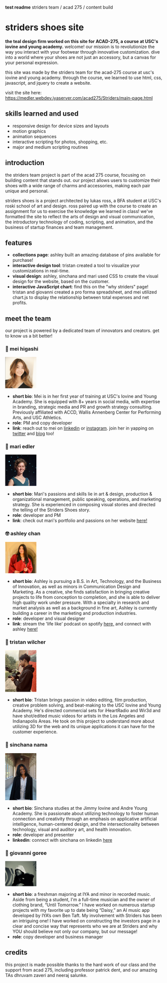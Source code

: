 **test readme**
striders team / acad 275 / content build
# striders shoes site

**the teal design firm worked on this site for ACAD-275, a course at USC's iovine and young academy.**
welcome! our mission is to revolutionize the way you interact with your footwear through innovative customization. dive into a world where your shoes are not just an accessory, but a canvas for your personal expression.

this site was made by the striders team for the acad-275 course at usc's iovine and young academy. through the course, we learned to use html, css, javascript, and jquery to create a website.

visit the site here: https://medler.webdev.iyaserver.com/acad275/Striders/main-page.html

## skills learned and used

- responsive design for device sizes and layouts
- motion graphics
- animation sequences
- interactive scripting for photos, shopping, etc.
- major and medium scripting routines

## introduction

the striders team project is part of the acad 275 course, focusing on building content that stands out. our project allows users to customize their shoes with a wide range of charms and accessories, making each pair unique and personal.

striders shoes is a project architected by lukas ross, a BFA student at USC's roski school of art and design. ross paired up with the course to create an assignment for us to exercise the knowledge we learned in class! we've formatted the site to reflect the arts of design and visual communication, the introductory technology of coding, scripting, and animation, and the business of startup finances and team management.

## features

- **collections page**: ashley built an amazing database of pins available for purchase!
- **interactive design tool**: tristan created a tool to visualize your customizations in real-time.
- **visual design**: ashley, sinchana and mari used CSS to create the visual design for the website, based on the customer.
- **interactive JavaScript chart**: find this on the "why striders" page! tristan and giovanni created a pro forma spreadsheet, and mei utilized chart.js to display the relationship between total expenses and net profits.

## meet the team

our project is powered by a dedicated team of innovators and creators. get to know us a bit better!

### :ribbon: mei higashi
<img src="teamassets/mei.JPG" width="100" alt="Mei Higashi headshot"/>

- **short bio**: Mei is in her first year of training at USC's Iovine and Young Academy. She is equipped with 8+ years in social media, with expertise in branding, strategic media and PR and growth strategy consulting. Previously affiliated with ACCD, Wallis Annenberg Center for Performing Arts, and USC Athletics.
- **role**: PM and copy developer
- **link**: reach out to mei on [linkedin](https://www.linkedin.com/in/awhmaisy/) or [instagram](https://www.instagram.com/awhmaisy/). join her in yapping on [twitter](https://twitter.com/maisy__j) and [blog](https://awhmaisy.com/) too!

### :space_invader: mari edler
<img src="teamassets/mari.jpeg" width="100" alt="Mari Edler headshot"/>

- **short bio**: Mari's passions and skills lie in art & design, production & organizational management, public speaking, operations, and marketing strategy. She is experienced in composing visual stories and directed the telling of the Striders Shoes story.
- **role**: developer and PM
- **link**: check out mari's portfolio and passions on her website [here!](https://www.mariedler.com/)

### :nerd_face: ashley chan
<img src="teamassets/ashleynew.jpg" width="100" alt="Ashley Chan headshot"/>

- **short bio**: Ashley is pursuing a B.S. in Art, Technology, and the Business of Innovation, as well as minors in Communication Design and Marketing. As a creative, she finds satisfaction in bringing creative projects to life from conception to completion, and she is able to deliver high quality work under pressure. With a specialty in research and market analysis as well as a background in fine art, Ashley is currently building a career in the marketing and production industries.
- **role**: developer and visual designer
- **link**: stream the 'life like' podcast on spotify [here,](https://open.spotify.com/show/5uvFoL0WrCc0b35JF1N7vd?si=d73cb68fce25479d) and connect with ashley [here!](https://www.linkedin.com/in/ashley-chan-829b51297?utm_source=share&utm_campaign=share_via&utm_content=profile&utm_medium=ios_app)

### :movie_camera: tristan wilcher
<img src="teamassets/tristan.jpg" width="100" alt="Tristan Wilcher headshot">

- **short bio**: Tristan brings passion in video editing, film production, creative problem solving, and beat-making to the USC Iovine and Young Academy. He's directed commercial sets for iHeartRadio and Wir3d and have shot/edited music videos for artists in the Los Angeles and Indianapolis Areas. He took on this project to understand more about utilizing 3D for the web and its unique applications it can have for the customer experience.

### :partying_face: sinchana nama
<img src="teamassets/sinchana.jpg" width="100" alt="Sinchana Nama headshot">

- **short bio**: Sinchana studies at the Jimmy Iovine and Andre Young Academy. She is passionate about utilizing technology to foster human connection and creativity through an emphasis on applicative artificial intelligence, human-centered design, and the intersectionality between technology, visual and auditory art, and health innovation.
- **role**: developer and presenter 
- **linkedin**: connect with sinchana on linkedin [here](https://www.linkedin.com/in/snama)

### :musical_note: giovanni goree
<img src="teamassets/giovanni.jpg" width="100" alt="Giovanni Goree headshot">

- **short bio**: a freshman majoring at IYA and minor in recorded music. Aside from being a student, I'm a full-time musician and the owner of clothing brand, “Until Tomorrow.” I have worked on numerous startup projects with my favorite up to date being “Daisy,” an AI music app developed by IYA’s own Ben Taft. My involvement with Striders has been an intriguing one! I have worked on constructing the investors page in a clear and concise way that represents who we are at Striders and why YOU should believe not only our company, but our message!
- **role**: copy developer and business manager

## credits

this project is made possible thanks to the hard work of our class and the support from acad 275, including professor patrick dent, and our amazing TAs dhruvam zaveri and neeraj salunke.
